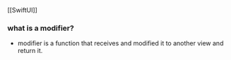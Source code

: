 [[SwiftUI]]

### what is a modifier?
- modifier is a function that receives and modified it to another view and return it. 
